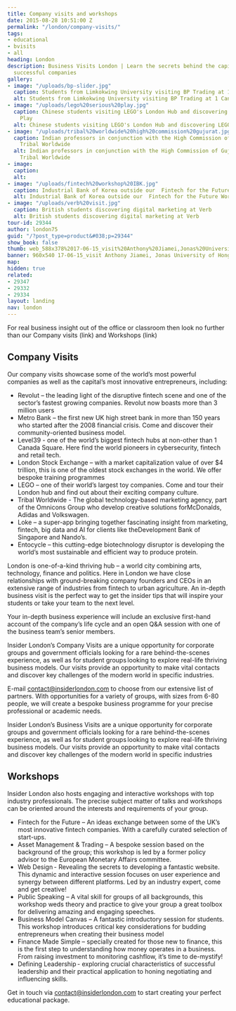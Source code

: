 ```yaml
---
title: Company visits and workshops
date: 2015-08-28 10:51:00 Z
permalink: "/london/company-visits/"
tags:
- educational
- bvisits
- all
heading: London
description: Business Visits London | Learn the secrets behind the capital’s most
  successful companies
gallery:
- image: "/uploads/bp-slider.jpg"
  caption: Students from Limkokwing University visiting BP Trading at 1 Canary Wharf
  alt: Students from Limkokwing University visiting BP Trading at 1 Canary Wharf
- image: "/uploads/lego%20serious%20play.jpg"
  caption: Chinese students visiting LEGO's London Hub and discovering LEGO Serious
    Play
  alt: Chinese students visiting LEGO's London Hub and discovering LEGO Serious Play
- image: "/uploads/tribal%20worldwide%20high%20commission%20gujurat.jpg"
  caption: Indian professors in conjunction with the High Commission of Gujurat visiting
    Tribal Worldwide
  alt: Indian professors in conjunction with the High Commission of Gujurat visiting
    Tribal Worldwide
- image:
  caption:
  alt:
- image: "/uploads/fintech%20workshop%20IBK.jpg"
  caption: Industrial Bank of Korea outside our  Fintech for the Future Workshop
  alt: Industrial Bank of Korea outside our  Fintech for the Future Workshop
- image: "/uploads/verb%20visit.jpg"
  caption: British students discovering digital marketing at Verb
  alt: British students discovering digital marketing at Verb
tour-id: 29344
author: london75
guid: "/?post_type=product&#038;p=29344"
show_book: false
thumb: web_588x378%2017-06-15_visit%20Anthony%20Jiamei,Jonas%20University%20of%20Hong%20Kong.jpg
banner: 960x540 17-06-15_visit Anthony Jiamei, Jonas University of Hong Kong.jpg
map:
hidden: true
related:
- 29347
- 29332
- 29334
layout: landing
nav: london
---
```


For real business insight out of the office or classroom then look no further than our Company visits (link) and Workshops (link)

## Company Visits

Our company visits showcase some of the world’s most powerful companies as well as the capital’s most innovative entrepreneurs, including:

- Revolut – the leading light of the disruptive fintech scene and one of the sector’s fastest growing companies.  Revolut now boasts more than 3 million users
- Metro Bank – the first new UK high street bank in more than 150 years who started after the 2008 financial crisis. Come and discover their community-oriented business model.
- Level39 - one of the world’s biggest fintech hubs at non-other than 1 Canada Square. Here find the world pioneers in cybersecurity, fintech and retail tech.
- London Stock Exchange – with a market capitalization value of over $4 trillion, this is one of the oldest stock exchanges in the world. We offer bespoke training programmes
- LEGO – one of their world’s largest toy companies. Come and tour their London hub and find out about their exciting company culture.
- Tribal Worldwide - The global technology-based marketing agency, part of the Omnicons Group who develop creative solutions forMcDonalds, Adidas and Volkswagen.
- Loke – a super-app bringing together fascinating insight from marketing, fintech, big data and AI for clients like theDevelopment Bank of Singapore and Nando’s.
- Entocycle – this cutting-edge biotechnology disruptor is developing the world’s most sustainable and efficient way to produce protein.

London is one-of-a-kind thriving hub – a world city combining arts, technology, finance and politics. Here in London we have close relationships with ground-breaking company founders and CEOs in an extensive range of industries from fintech to urban agriculture. An in-depth business visit is the perfect way to get the insider tips that will inspire your students or take your team to the next level.

Your in-depth business experience will include an exclusive first-hand account of the company’s life cycle and an open Q&A session with one of the business team’s senior members.

Insider London’s Company Visits are a unique opportunity for corporate groups and government officials looking for a rare behind-the-scenes experience, as well as for student groups looking to explore real-life thriving business models. Our visits provide an opportunity to make vital contacts and discover key challenges of the modern world in specific industries.

E-mail [contact@insiderlondon.com](mailto:contact@insiderlondon.com) to choose from our extensive list of partners. With opportunities for a variety of groups, with sizes from 6-80 people, we will create a bespoke business programme for your precise professional or academic needs.

Insider London’s Business Visits are a unique opportunity for corporate groups and government officials looking for a rare behind-the-scenes experience, as well as for student groups looking to explore real-life thriving business models. Our visits provide an opportunity to make vital contacts and discover key challenges of the modern world in specific industries

## Workshops

Insider London also hosts engaging and interactive workshops with top industry professionals. The precise subject matter of talks and workshops can be oriented around the interests and requirements of your group.

- Fintech for the Future – An ideas exchange between some of the UK’s most innovative fintech companies. With a carefully curated selection of start-ups.
- Asset Management & Trading – A bespoke session based on the background of the group; this workshop is led by a former policy advisor to the European Monetary Affairs committee.
- Web Design - Revealing the secrets to developing a fantastic website. This dynamic and interactive session focuses on user experience and synergy between different platforms. Led by an industry expert, come and get creative!
- Public Speaking – A vital skill for groups of all backgrounds, this workshop weds theory and practice to give your group a great toolbox for delivering amazing and engaging speeches.
- Business Model Canvas – A fantastic introductory session for students. This workshop introduces critical key considerations for budding entrepreneurs when creating their business model
- Finance Made Simple – specially created for those new to finance, this is the first step to understanding how money operates in a business. From raising investment to monitoring cashflow, it’s time to de-mystify!
- Defining Leadership - exploring crucial characteristics of successful leadership and their practical application to honing negotiating and influencing skills.

Get in touch via [contact@insiderlondon.com](mailto:contact@insiderlondon.com) to start creating your perfect educational package.
